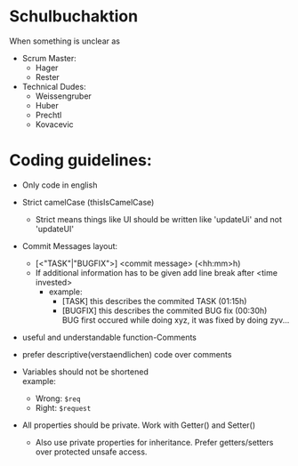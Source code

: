 # Schulbuchaktion

When something is unclear as
* Scrum Master:
  * Hager
  * Rester
* Technical Dudes:
  * Weissengruber
  * Huber
  * Prechtl
  * Kovacevic
 
# Coding guidelines:
* Only code in english


* Strict camelCase (thisIsCamelCase)
  * Strict means things like UI should be written like 'updateUi' and not 'updateUI'


* Commit Messages layout:
  * [<"TASK"|"BUGFIX">] \<commit message> (\<hh:mm>h)
  * If additional information has to be given add line break after \<time invested>
    * example:
      * [TASK] this describes the commited TASK (01:15h)
      * [BUGFIX] this describes the commited BUG fix (00:30h)\
        BUG first occured while doing xyz, it was fixed by doing zyv...


* useful and understandable function-Comments


* prefer descriptive(verstaendlichen) code over comments


* Variables should not be shortened\
 example:
  * Wrong: `$req`
  * Right: `$request`


* All properties should be private. Work with Getter() and Setter()
  * Also use private properties for inheritance. Prefer getters/setters over protected unsafe access.
  
